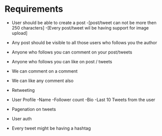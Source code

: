 #  Requirements
 
- User should be able to create a post
   -[post/tweet can not be more then 250 characters]
   -[Every post/tweet wil be having support for image upload]
 
- Any post should be visible to all those users who follows you the author
- Anyone who follows you can comment on your post/tweets
- Anyone who follows you can like on post / tweets
- We can comment on a comment
- We can like any comment also
- Retweeting
 
- User Profile 
   -Name
   -Follower count
   -Bio
   -Last 10 Tweets from the user
 
 
- Pagenation on tweets
- User auth
 
- Every tweet might be having a hashtag